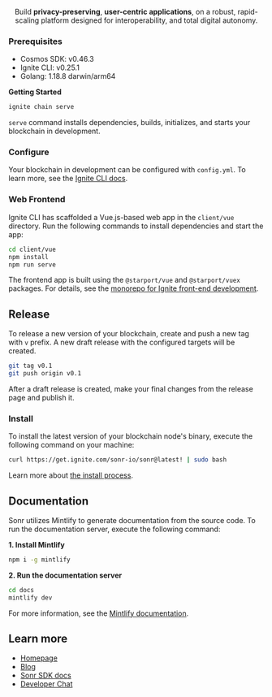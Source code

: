 <p align="center"> Build <strong>privacy-preserving</strong>, <strong>user-centric applications</strong>, on a robust, rapid-scaling platform designed for interoperability, and total digital autonomy.
    <br>
</p>

### Prerequisites
- Cosmos SDK: v0.46.3
- Ignite CLI: v0.25.1
- Golang: 1.18.8 darwin/arm64

**Getting Started**

```sh
ignite chain serve
```

`serve` command installs dependencies, builds, initializes, and starts your blockchain in development.

### Configure

Your blockchain in development can be configured with `config.yml`. To learn more, see the [Ignite CLI docs](https://docs.ignite.com).

### Web Frontend

Ignite CLI has scaffolded a Vue.js-based web app in the `client/vue` directory. Run the following commands to install dependencies and start the app:

```sh
cd client/vue
npm install
npm run serve
```

The frontend app is built using the `@starport/vue` and `@starport/vuex` packages. For details, see the [monorepo for Ignite front-end development](https://github.com/ignite/web).

## Release
To release a new version of your blockchain, create and push a new tag with `v` prefix. A new draft release with the configured targets will be created.

```sh
git tag v0.1
git push origin v0.1
```

After a draft release is created, make your final changes from the release page and publish it.

### Install
To install the latest version of your blockchain node's binary, execute the following command on your machine:

```sh
curl https://get.ignite.com/sonr-io/sonr@latest! | sudo bash
```
Learn more about [the install process](https://github.com/allinbits/starport-installer).
## Documentation

Sonr utilizes Mintlify to generate documentation from the source code. To run the documentation server, execute the following command:

**1. Install Mintlify**
```sh
npm i -g mintlify
```

**2. Run the documentation server**
```sh
cd docs
mintlify dev
```

For more information, see the [Mintlify documentation](https://mintlify.com/docs/quickstart).
## Learn more

- [Homepage](https://snr.la/h)
- [Blog](https://snr.la/blg)
- [Sonr SDK docs](https://snr.la/docs)
- [Developer Chat](https://snr.la/dcrd)
